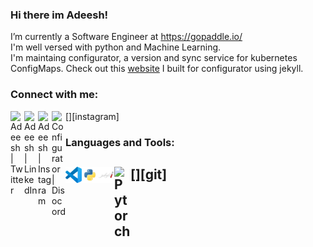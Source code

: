 ### Hi there im Adeesh!

I’m currently a Software Engineer at https://gopaddle.io/ <br />
I'm well versed with python and Machine Learning. <br />
I'm maintaing configurator, a version and sync service for kubernetes ConfigMaps.
Check out this [website](https://gopaddle-io.github.io/configurator/) I built for configurator using jekyll.


### Connect with me:

[<img align="left" alt="Adeesh | Twitter" width="22px" src="https://cdn.jsdelivr.net/npm/simple-icons@v3/icons/twitter.svg" />][twitter]
[<img align="left" alt="Adeesh | LinkedIn" width="22px" src="https://cdn.jsdelivr.net/npm/simple-icons@v3/icons/linkedin.svg" />][linkedin]
[<img align="left" alt="Adeesh | Instagram" width="22px" src="https://cdn.jsdelivr.net/npm/simple-icons@v3/icons/instagram.svg" />][instagram]
[<img align="left" alt="Configurator | Disocord" width="22px" src="https://cdn.jsdelivr.net/npm/simple-icons@v3/icons/discord.svg" />][discord]<br />

### Languages and Tools:

[<img align="left" alt="Visual Studio Code" width="26px" src="https://raw.githubusercontent.com/github/explore/80688e429a7d4ef2fca1e82350fe8e3517d3494d/topics/visual-studio-code/visual-studio-code.png" />][vscode]
[<img align="left" alt="Python" width="26px" src="https://raw.githubusercontent.com/github/explore/80688e429a7d4ef2fca1e82350fe8e3517d3494d/topics/python/python.png" />][git]
[<img align="left" alt="Jekyll" width="26px" src="https://raw.githubusercontent.com/github/explore/78df643247d429f6cc873026c0622819ad797942/topics/jekyll/jekyll.png" />][jekyll]
[<img align="left" alt="Pytorch" width="26px" src="https://pytorch.org/assets/images/pytorch-logo.png" />][pytorch]
<br />
<br />
---

[twitter]: https://twitter.com/AdeeshDevanand
[linkedin]: https://www.linkedin.com/in/adeesh-devanand-7a564820a/
[discord]: https://discord.gg/dr24Z4BmP8
[vscode]: https://code.visualstudio.com/
[python]: https://www.python.org/
[jekyll]: https://jekyllrb.com/
[pytorch]: https://pytorch.org/
